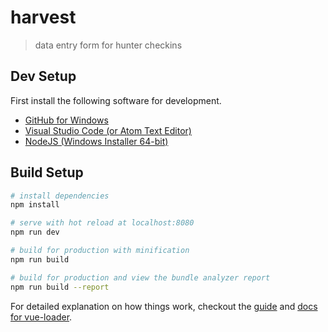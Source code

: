 # harvest

> data entry form for hunter checkins

## Dev Setup

First install the following software for development.

* [GitHub for Windows](https://desktop.github.com/)
* [Visual Studio Code (or Atom Text Editor)](https://code.visualstudio.com/)
* [NodeJS (Windows Installer 64-bit)](https://nodejs.org/en/download/)


## Build Setup

``` bash
# install dependencies
npm install

# serve with hot reload at localhost:8080
npm run dev

# build for production with minification
npm run build

# build for production and view the bundle analyzer report
npm run build --report
```

For detailed explanation on how things work, checkout the [guide](http://vuejs-templates.github.io/webpack/) and [docs for vue-loader](http://vuejs.github.io/vue-loader).
